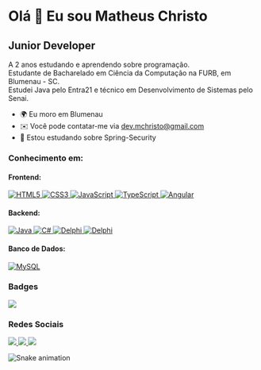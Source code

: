 Olá 👋 Eu sou Matheus Christo
==============================

Junior Developer
--------------------

A 2 anos estudando e aprendendo sobre programação.\
Estudante de Bacharelado em Ciência da Computação na FURB, em Blumenau - SC.\
Estudei Java pelo Entra21 e técnico em Desenvolvimento de Sistemas pelo Senai.

* 🌍 Eu moro em Blumenau
* ✉️ Você pode contatar-me via [dev.mchristo@gmail.com](mailto:dev.mchristo@gmail.com)
* 🧠 Estou estudando sobre Spring-Security

### Conhecimento em:  

#### Frontend:
<p>
    <a href="https://developer.mozilla.org/en-US/docs/Glossary/HTML5" target="_blank" rel="noreferrer">
        <img src="https://img.shields.io/badge/HTML5-E34F26?style=for-the-badge&logo=html5&logoColor=white" alt="HTML5" />
    </a>
    <a href="https://www.w3.org/TR/CSS/#css" target="_blank" rel="noreferrer">
        <img src="https://img.shields.io/badge/CSS3-1572B6?style=for-the-badge&logo=css3&logoColor=white" alt="CSS3" />
    </a>
    <a href="https://developer.mozilla.org/en-US/docs/Web/JavaScript" target="_blank" rel="noreferrer">
        <img src="https://img.shields.io/badge/JavaScript-F7DF1E?style=for-the-badge&logo=javascript&logoColor=000000" alt="JavaScript" />
    </a>
    <a href="https://www.typescriptlang.org/" target="_blank" rel="noreferrer">
        <img src="https://img.shields.io/badge/TypeScript-007ACC?style=for-the-badge&logo=typescript&logoColor=white" alt="TypeScript" />
    </a>
    <a href="https://angular.io/" target="_blank" rel="noreferrer">
        <img src="https://img.shields.io/badge/Angular-F80000?style=for-the-badge&logo=angular&logoColor=white" alt="Angular" />
    </a>
</p>

#### Backend:
<p>
    <a href="https://www.oracle.com/java/" target="_blank" rel="noreferrer">
        <img src="https://img.shields.io/badge/Java-F80000?style=for-the-badge&logo=openjdk&logoColor=white" alt="Java" />
    </a>
    <a href="https://learn.microsoft.com/pt-br/dotnet/csharp/" target="_blank" rel="noreferrer">
        <img src="https://img.shields.io/badge/CSharp-5849be?style=for-the-badge&logo=csharp&logoColor=white" alt="C#" />
    </a>
    <a href="" target="_blank" rel="noreferrer">
        <img src="https://img.shields.io/badge/Delphi-000000?style=for-the-badge&logo=delphi&logoColor=white" alt="Delphi" />
    </a>
    <a href="" target="_blank" rel="noreferrer">
        <img src="https://img.shields.io/badge/spring boot-38c958?style=for-the-badge&logo=spring&logoColor=white" alt="Delphi" />
    </a>
</p>

#### Banco de Dados:
<p>
    <a href="https://www.mysql.com/" target="_blank" rel="noreferrer">
        <img src="https://img.shields.io/badge/MySQL-005C84?style=for-the-badge&logo=mysql&logoColor=white" alt="MySQL" />
    </a>
</p>

### Badges

<a href="http://www.github.com/matheuschristo">
    <img src="https://github-readme-streak-stats.herokuapp.com?user=matheuschristo&theme=dark&hide_border=true&border_radius=5" />
</a>

### Redes Sociais
<p>
    <a href="https://www.github.com/matheuschristo" target="_blank" rel="noreferrer">
        <img src="https://img.shields.io/badge/GitHub-100000?style=for-the-badge&logo=github&logoColor=white"/>
    </a>
    <a href="http://www.instagram.com/_mchristo/" target="_blank" rel="noreferrer">
        <img src="https://img.shields.io/badge/Instagram-E4405F?style=for-the-badge&logo=instagram&logoColor=white" />
    </a>
    <a href="https://www.linkedin.com/in/matheus-christo-da-silva-799955225" target="_blank" rel="noreferrer">
        <img src="https://img.shields.io/badge/LinkedIn-0077B5?style=for-the-badge&logo=linkedin&logoColor=white" />
    </a>
</p>

![Snake animation](https://github.com/kauabamorim/kauabamorim/blob/output/github-contribution-grid-snake.svg)    
